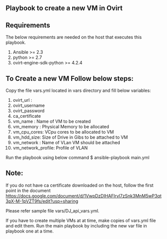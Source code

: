 

## Playbook to create a new VM in Ovirt

## Requirements

The below requirements are needed on the host that executes this playbook.

1. Ansible >= 2.3
2. python >= 2.7
3. ovirt-engine-sdk-python >= 4.2.4


## To Create a new VM Follow below steps:

 Copy the file vars.yml located in vars directory and fill below variables:

   1. ovirt_url :
   2. ovirt_username
   3. ovirt_password
   4. ca_certificate  
   5. vm_name : Name of VM to be created
   6. vm_memory : Physical Memory to be allocated
   7. vm_cpu_cores: VCpu cores to be allocated to VM
   8. vm_hdd_size: Size of Drive in Gibs to be attached to VM
   9. vm_network : Name of VLan VM should be attached
  10. vm_network_profile: Profile of VLAN 

 Run the playbook using below command
   $ ansible-playbook main.yml

## Note:

If you do not have ca certificate downloaded on the host, follow the first point in the document
 https://docs.google.com/document/d/1VwpDzDIHAFlrvl7zSnk3MnM5wP3qt3pX-M-1pVZT9fs/edit?usp=sharing  

Please refer sample file  vars/DJ_api_vars.yml.

If you have to create multiple VMs at at time, make copies of  vars.yml file and edit them. Run the  main playbook by including the new var file in playbook one at a time.

